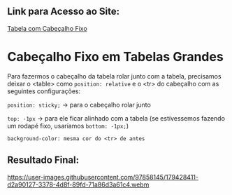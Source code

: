 ## Link para Acesso ao Site:

[Tabela com Cabeçalho Fixo](https://andersonr-o.github.io/Html-Css/Cabe%C3%A7alho-Fixo-em-Tabelas/tabela02.html)

# Cabeçalho Fixo em Tabelas Grandes

Para fazermos o cabeçalho da tabela rolar junto com a tabela, precisamos deixar o &lt;table&gt; como ``position: relative`` e o &lt;tr&gt; do cabeçalho com as seguintes configurações:

``position: sticky;`` &rightarrow; para o cabeçalho rolar junto 

``top: -1px`` &rightarrow; para ele ficar alinhado com a tabela (se estívessemos fazendo um rodapé fixo, usaríamos ``bottom: -1px;``)

``background-color: mesma cor do <tr> de antes``

## Resultado Final:

https://user-images.githubusercontent.com/97858145/179428411-d2a90127-3378-4d8f-89fd-71a86d3a61c4.webm
